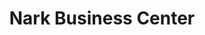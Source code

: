 ---
title: "Nark Business Center"
url: /monrovia/nark-business-center-un-drive/
shop: Gemüse & Obst
---